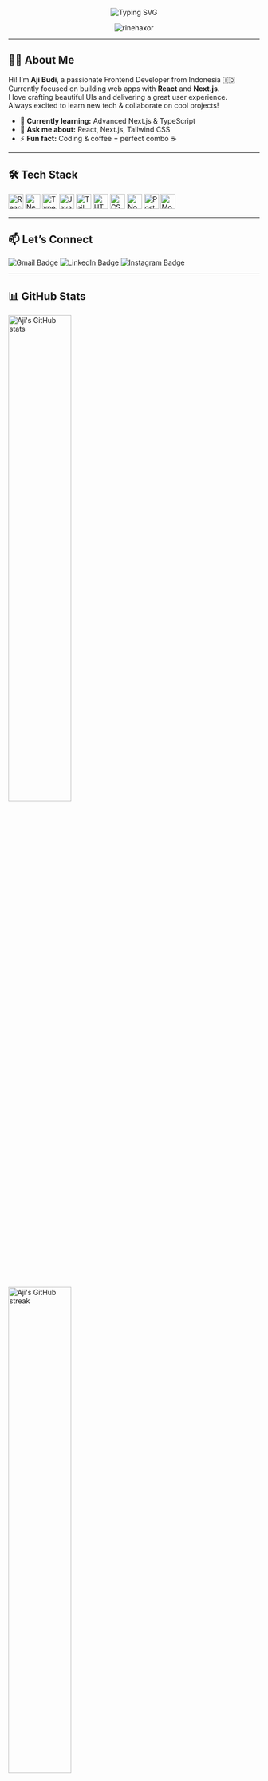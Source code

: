 <p align="center">
  <img src="https://readme-typing-svg.demolab.com/?lines=Hi%20%F0%9F%91%8B%2C%20I'm%20Aji%20Budi!;Frontend%20Developer;React%20Enthusiast;Always%20Learning%20New%20Things" alt="Typing SVG" />
</p>

<p align="center">
  <img src="https://komarev.com/ghpvc/?username=rinehaxor&label=Profile%20views&color=0e75b6&style=flat" alt="rinehaxor" />
</p>

---

## 🧑‍💻 About Me

Hi! I’m **Aji Budi**, a passionate Frontend Developer from Indonesia 🇮🇩  
Currently focused on building web apps with **React** and **Next.js**.  
I love crafting beautiful UIs and delivering a great user experience.  
Always excited to learn new tech & collaborate on cool projects!

- 🌱 **Currently learning:** Advanced Next.js & TypeScript  
- 💬 **Ask me about:** React, Next.js, Tailwind CSS  
- ⚡ **Fun fact:** Coding & coffee = perfect combo ☕

---

## 🛠️ Tech Stack

<p>
  <img src="https://cdn.jsdelivr.net/gh/devicons/devicon/icons/react/react-original.svg" width="30" alt="React"/>
  <img src="https://cdn.jsdelivr.net/gh/devicons/devicon/icons/nextjs/nextjs-original.svg" width="30" alt="Next.js"/>
  <img src="https://cdn.jsdelivr.net/gh/devicons/devicon/icons/typescript/typescript-original.svg" width="30" alt="TypeScript"/>
  <img src="https://cdn.jsdelivr.net/gh/devicons/devicon/icons/javascript/javascript-original.svg" width="30" alt="JavaScript"/>
  <img src="https://cdn.jsdelivr.net/gh/devicons/devicon/icons/tailwindcss/tailwindcss-original.svg" width="30" alt="TailwindCSS"/>
  <img src="https://cdn.jsdelivr.net/gh/devicons/devicon/icons/html5/html5-original.svg" width="30" alt="HTML5"/>
  <img src="https://cdn.jsdelivr.net/gh/devicons/devicon/icons/css3/css3-original.svg" width="30" alt="CSS3"/>
  <img src="https://cdn.jsdelivr.net/gh/devicons/devicon/icons/nodejs/nodejs-original.svg" width="30" alt="Node.js"/>
  <img src="https://cdn.jsdelivr.net/gh/devicons/devicon/icons/postgresql/postgresql-original.svg" width="30" alt="PostgreSQL"/>
  <img src="https://cdn.jsdelivr.net/gh/devicons/devicon/icons/mongodb/mongodb-original.svg" width="30" alt="MongoDB"/>
</p>

---

## 📫 Let’s Connect

[![Gmail Badge](https://img.shields.io/badge/-ajibudi177@gmail.com-c14438?style=flat-square&logo=gmail&logoColor=white)](mailto:ajibudi177@gmail.com)
[![LinkedIn Badge](https://badgen.net/badge/LinkedIn/ajibudisants/0077B5?icon=linkedin&labelColor=0d1117&color=0077B5)](https://linkedin.com/in/ajibudisants)
[![Instagram Badge](https://img.shields.io/badge/-ajivdy-E4405F?style=flat-square&logo=instagram&logoColor=white)](https://instagram.com/ajivdy)


---

## 📊 GitHub Stats

<p align="left">
  <img src="https://github-readme-stats.vercel.app/api?username=rinehaxor&show_icons=true&theme=tokyonight" alt="Aji's GitHub stats" width="50%"/>
  <br>
  <img src="https://github-readme-streak-stats.herokuapp.com/?user=rinehaxor&theme=tokyonight" alt="Aji's GitHub streak" width="50%"/>
</p>

---

<!--
**rinehaxor/rinehaxor** is a ✨ _special_ ✨ repository because its `README.md` (this file) appears on your GitHub profile.
-->
